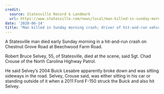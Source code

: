 ```yaml
---
credit:
  source: Statesville Record & Landmark
  url: https://www.statesville.com/news/local/man-killed-in-sunday-morning-crash-driver-of-hit-and-run-vehicle-being-sought/article_29611d82-957d-58ad-9fb8-3d72adf8628a.html/
date: '2020-06-14'
title: "Man killed in Sunday morning crash; driver of hit-and-run vehicle being sought"
---
```

A Statesville man died early Sunday morning in a hit-and-run crash on Chestnut Grove Road at Beechwood Farm Road.

Robert Bruce Selvey, 55, of Statesville, died at the scene, said Sgt. Chad Crouse of the North Carolina Highway Patrol.

He said Selvey’s 2004 Buick Lesabre apparently broke down and was sitting sideways in the road. Selvey, Crouse said, was either sitting in his car or standing outside of it when a 2011 Ford F-150 struck the Buick and also hit Selvey.
